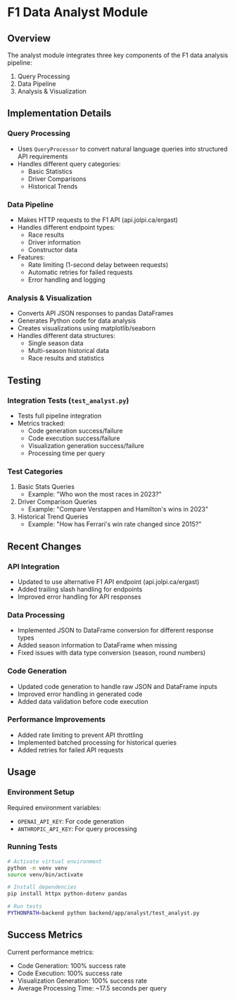 # F1 Data Analyst Module

## Overview
The analyst module integrates three key components of the F1 data analysis pipeline:
1. Query Processing
2. Data Pipeline
3. Analysis & Visualization

## Implementation Details

### Query Processing
- Uses `QueryProcessor` to convert natural language queries into structured API requirements
- Handles different query categories:
  - Basic Statistics
  - Driver Comparisons
  - Historical Trends

### Data Pipeline
- Makes HTTP requests to the F1 API (api.jolpi.ca/ergast)
- Handles different endpoint types:
  - Race results
  - Driver information
  - Constructor data
- Features:
  - Rate limiting (1-second delay between requests)
  - Automatic retries for failed requests
  - Error handling and logging

### Analysis & Visualization
- Converts API JSON responses to pandas DataFrames
- Generates Python code for data analysis
- Creates visualizations using matplotlib/seaborn
- Handles different data structures:
  - Single season data
  - Multi-season historical data
  - Race results and statistics

## Testing

### Integration Tests (`test_analyst.py`)
- Tests full pipeline integration
- Metrics tracked:
  - Code generation success/failure
  - Code execution success/failure
  - Visualization generation success/failure
  - Processing time per query

### Test Categories
1. Basic Stats Queries
   - Example: "Who won the most races in 2023?"
2. Driver Comparison Queries
   - Example: "Compare Verstappen and Hamilton's wins in 2023"
3. Historical Trend Queries
   - Example: "How has Ferrari's win rate changed since 2015?"

## Recent Changes

### API Integration
- Updated to use alternative F1 API endpoint (api.jolpi.ca/ergast)
- Added trailing slash handling for endpoints
- Improved error handling for API responses

### Data Processing
- Implemented JSON to DataFrame conversion for different response types
- Added season information to DataFrame when missing
- Fixed issues with data type conversion (season, round numbers)

### Code Generation
- Updated code generation to handle raw JSON and DataFrame inputs
- Improved error handling in generated code
- Added data validation before code execution

### Performance Improvements
- Added rate limiting to prevent API throttling
- Implemented batched processing for historical queries
- Added retries for failed API requests

## Usage

### Environment Setup
Required environment variables:
- `OPENAI_API_KEY`: For code generation
- `ANTHROPIC_API_KEY`: For query processing

### Running Tests
```bash
# Activate virtual environment
python -m venv venv
source venv/bin/activate

# Install dependencies
pip install httpx python-dotenv pandas

# Run tests
PYTHONPATH=backend python backend/app/analyst/test_analyst.py
```

## Success Metrics
Current performance metrics:
- Code Generation: 100% success rate
- Code Execution: 100% success rate
- Visualization Generation: 100% success rate
- Average Processing Time: ~17.5 seconds per query 
